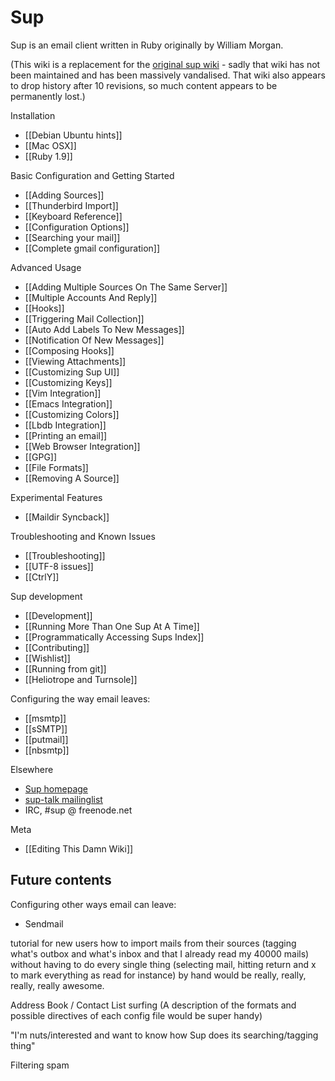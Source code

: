 # Sup

Sup is an email client written in Ruby originally by William Morgan.

(This wiki is a replacement for the [original sup wiki](http://sup.rubyforge.org/wiki/wiki.pl) - sadly that wiki has not been maintained and has been massively vandalised. That wiki also appears to drop history after 10 revisions, so much content appears to be permanently lost.)

Installation

* [[Debian Ubuntu hints]]
* [[Mac OSX]]
* [[Ruby 1.9]]

Basic Configuration and Getting Started

* [[Adding Sources]]
* [[Thunderbird Import]]
* [[Keyboard Reference]]
* [[Configuration Options]]
* [[Searching your mail]]
* [[Complete gmail configuration]]

Advanced Usage

* [[Adding Multiple Sources On The Same Server]]
* [[Multiple Accounts And Reply]]
* [[Hooks]]
* [[Triggering Mail Collection]]
* [[Auto Add Labels To New Messages]]
* [[Notification Of New Messages]]
* [[Composing Hooks]]
* [[Viewing Attachments]]
* [[Customizing Sup UI]]
* [[Customizing Keys]]
* [[Vim Integration]]
* [[Emacs Integration]]
* [[Customizing Colors]]
* [[Lbdb Integration]]
* [[Printing an email]]
* [[Web Browser Integration]]
* [[GPG]]
* [[File Formats]]
* [[Removing A Source]]

Experimental Features

* [[Maildir Syncback]]

Troubleshooting and Known Issues

* [[Troubleshooting]]
* [[UTF-8 issues]]
* [[CtrlY]]

Sup development

* [[Development]]
* [[Running More Than One Sup At A Time]]
* [[Programmatically Accessing Sups Index]]
* [[Contributing]]
* [[Wishlist]]
* [[Running from git]]
* [[Heliotrope and Turnsole]]

Configuring the way email leaves:

* [[msmtp]]
* [[sSMTP]]
* [[putmail]]
* [[nbsmtp]]

Elsewhere

* [Sup homepage](http://supmua.org/)
* [sup-talk mailinglist](https://groups.google.com/forum/?hl=en&fromgroups#!forum/sup-talk)
* IRC, #sup @ freenode.net

Meta

* [[Editing This Damn Wiki]]

## Future contents

Configuring other ways email can leave:

* Sendmail

tutorial for new users how to import mails from their sources
(tagging what's outbox and what's inbox and that I already read my
40000 mails) without having to do every single thing (selecting
mail, hitting return and x to mark everything as read for instance)
by hand would be really, really, really, really awesome.

Address Book / Contact List surfing
(A description of the formats and possible directives of each
config file would be super handy)

"I'm nuts/interested and want to know how Sup does its searching/tagging thing"

Filtering spam
